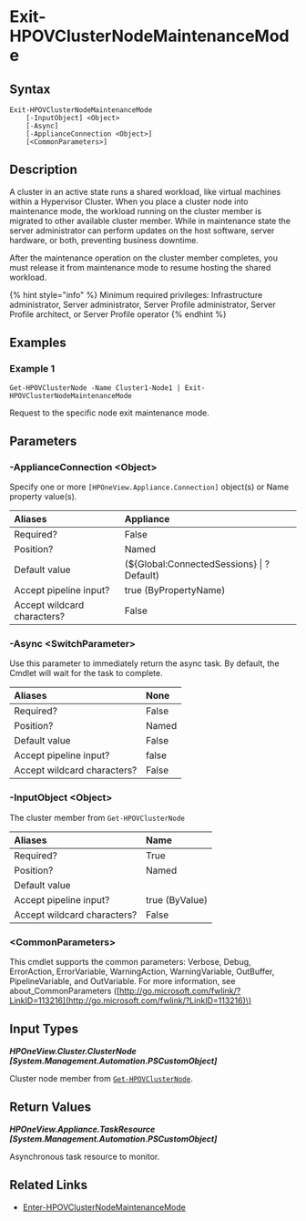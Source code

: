 ﻿---
description: Request a cluster node member to exit maintenance mode.
---

# Exit-HPOVClusterNodeMaintenanceMode

## Syntax

```text
Exit-HPOVClusterNodeMaintenanceMode
    [-InputObject] <Object>
    [-Async]
    [-ApplianceConnection <Object>]
    [<CommonParameters>]
```

## Description

A cluster in an active state runs a shared workload, like virtual machines within a Hypervisor Cluster. When you place a cluster node into maintenance mode, the workload running on the cluster member is migrated to other available cluster member.  While in maintenance state the server administrator can perform updates on the host software, server hardware, or both, preventing business downtime.

After the maintenance operation on the cluster member completes, you must release it from maintenance mode to resume hosting the shared workload.

{% hint style="info" %}
Minimum required privileges: Infrastructure administrator, Server administrator, Server Profile administrator, Server Profile architect, or Server Profile operator
{% endhint %}

## Examples

###  Example 1 

```text
Get-HPOVClusterNode -Name Cluster1-Node1 | Exit-HPOVClusterNodeMaintenanceMode
```

Request to the specific node exit maintenance mode.

## Parameters

### -ApplianceConnection &lt;Object&gt;

Specify one or more `[HPOneView.Appliance.Connection]` object(s) or Name property value(s).

| Aliases | Appliance |
| :--- | :--- |
| Required? | False |
| Position? | Named |
| Default value | (${Global:ConnectedSessions} &vert; ? Default) |
| Accept pipeline input? | true (ByPropertyName) |
| Accept wildcard characters? | False |

### -Async &lt;SwitchParameter&gt;

Use this parameter to immediately return the async task.  By default, the Cmdlet will wait for the task to complete.

| Aliases | None |
| :--- | :--- |
| Required? | False |
| Position? | Named |
| Default value | False |
| Accept pipeline input? | false |
| Accept wildcard characters? | False |

### -InputObject &lt;Object&gt;

The cluster member from `Get-HPOVClusterNode`

| Aliases | Name |
| :--- | :--- |
| Required? | True |
| Position? | Named |
| Default value |  |
| Accept pipeline input? | true (ByValue) |
| Accept wildcard characters? | False |

### &lt;CommonParameters&gt;

This cmdlet supports the common parameters: Verbose, Debug, ErrorAction, ErrorVariable, WarningAction, WarningVariable, OutBuffer, PipelineVariable, and OutVariable. For more information, see about\_CommonParameters \([http://go.microsoft.com/fwlink/?LinkID=113216](http://go.microsoft.com/fwlink/?LinkID=113216)\)

## Input Types

_**HPOneView.Cluster.ClusterNode [System.Management.Automation.PSCustomObject]**_

Cluster node member from [`Get-HPOVClusterNode`](get-hpovclusternode.md).

## Return Values

_**HPOneView.Appliance.TaskResource [System.Management.Automation.PSCustomObject]**_

Asynchronous task resource to monitor.

## Related Links

* [Enter-HPOVClusterNodeMaintenanceMode](enter-hpovclusternodemaintenancemode.md)
